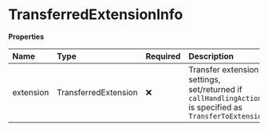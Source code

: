# TransferredExtensionInfo

**Properties**

| Name      | Type                 | Required | Description                                                                                             |
| :-------- | :------------------- | :------- | :------------------------------------------------------------------------------------------------------ |
| extension | TransferredExtension | ❌       | Transfer extension settings, set/returned if `callHandlingAction` is specified as `TransferToExtension` |

<!-- This file was generated by liblab | https://liblab.com/ -->
